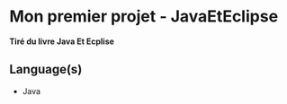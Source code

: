  # Mon premier projet - JavaEtEclipse
 
 **Tiré du livre Java Et Ecplise**
 
 ## Language(s)
 
 - Java
 
 